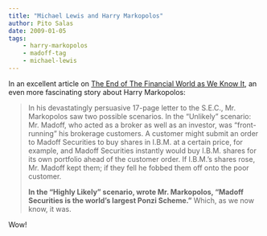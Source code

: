 ```yaml
---
title: "Michael Lewis and Harry Markopolos"
author: Pito Salas
date: 2009-01-05
tags:
    - harry-markopolos
    - madoff-tag
    - michael-lewis
---
```




In an excellent article on [The End of The Financial World as We Know
It](<http://www.nytimes.com/2009/01/04/opinion/04lewiseinhorn.html?em>), an
even more fascinating story about Harry Markopolos:

> In his devastatingly persuasive 17-page letter to the S.E.C., Mr. Markopolos
> saw two possible scenarios. In the “Unlikely” scenario: Mr. Madoff, who
> acted as a broker as well as an investor, was “front-running” his brokerage
> customers. A customer might submit an order to Madoff Securities to buy
> shares in I.B.M. at a certain price, for example, and Madoff Securities
> instantly would buy I.B.M. shares for its own portfolio ahead of the
> customer order. If I.B.M.’s shares rose, Mr. Madoff kept them; if they fell
> he fobbed them off onto the poor customer.
>
> **In the “Highly Likely” scenario, wrote Mr. Markopolos, “Madoff Securities
> is the world’s largest Ponzi Scheme.”** Which, as we now know, it was.

Wow!


